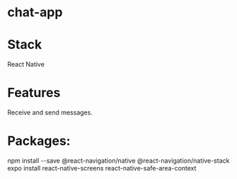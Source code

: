 # chat-app

# Stack
React Native

# Features
Receive and send messages.

# Packages:
npm install --save @react-navigation/native @react-navigation/native-stack
expo install react-native-screens react-native-safe-area-context
